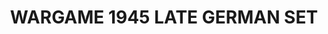 ---
title: "WARGAME 1945 LATE GERMAN SET"
price: "TBA"
desc: "Opis nije dostupan"
img_path: "/assets/img/A.MIG-7118.jpg"
brand: AMMO
available: true
cat: "acrylics"
subcat: "WARGAMES ACRYLIC PAINT SETS   (6 x 17mL jars)"
subsubcat: "SS"
---